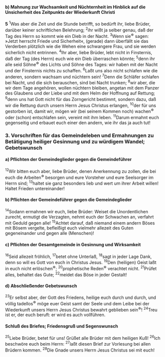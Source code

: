#### b) Mahnung zur Wachsamkeit und Nüchternheit im Hinblick auf die Unsicherheit des Zeitpunkts der Wiederkunft Christi

__5__
<sup>1</sup>Was aber die Zeit und die Stunde betrifft, so bedürft ihr, liebe Brüder, darüber keiner schriftlichen Belehrung;
<sup>2</sup>ihr wißt ja selber genau, daß der Tag des Herrn so kommt wie ein Dieb in der Nacht.
<sup>3</sup>Wenn sie<sup title="d.h. die Kinder der Nacht, im Gegensatz zu V.5 und 8">&#x2732;</sup> sagen: »Jetzt herrscht Friede und Sicherheit«, (gerade) dann überfällt sie das Verderben plötzlich wie die Wehen eine schwangere Frau, und sie werden sicherlich nicht entrinnen.
<sup>4</sup>Ihr aber, liebe Brüder, lebt nicht in Finsternis, daß der Tag (des Herrn) euch wie ein Dieb überraschen könnte;
<sup>5</sup>denn ihr alle seid Söhne<sup title="= Angehörige">&#x2732;</sup> des Lichts und Söhne des Tages: wir haben mit der Nacht und der Finsternis nichts zu schaffen.
<sup>6</sup>Laßt uns also nicht schlafen wie die anderen, sondern wachsam und nüchtern sein!
<sup>7</sup>Denn die Schläfer schlafen bei Nacht, und die sich berauschen, sind bei Nacht trunken;
<sup>8</sup>wir aber, die wir dem Tage angehören, wollen nüchtern bleiben, angetan mit dem Panzer des Glaubens und der Liebe und mit dem Helm der Hoffnung auf Rettung;
<sup>9</sup>denn uns hat Gott nicht für das Zorngericht bestimmt, sondern dazu, daß wir die Rettung durch unsern Herrn Jesus Christus erlangen,
<sup>10</sup>der für uns gestorben ist, damit wir, mögen wir (bei seinem Kommen noch) wachen<sup title="= am Leben sein">&#x2732;</sup> oder (schon) entschlafen sein, vereint mit ihm leben.
<sup>11</sup>Darum ermahnt euch gegenseitig und erbauet euch einer den andern, wie ihr das ja auch tut!

### 3. Vorschriften für das Gemeindeleben und Ermahnungen zu Betätigung heiliger Gesinnung und zu würdigem Wandel; Gebetswunsch

#### a) Pflichten der Gemeindeglieder gegen die Gemeindeführer

<sup>12</sup>Wir bitten euch aber, liebe Brüder, denen Anerkennung zu zollen, die bei euch die Arbeiten<sup title="oder: Geschäfte">&#x2732;</sup> besorgen und eure Vorsteher und eure Seelsorger im Herrn sind;
<sup>13</sup>haltet sie ganz besonders lieb und wert um ihrer Arbeit willen! Haltet Frieden untereinander!

#### b) Pflichten der Gemeindeführer gegen die Gemeindeglieder

<sup>14</sup>Sodann ermahnen wir euch, liebe Brüder: Weiset die Unordentlichen zurecht, ermutigt die Verzagten, nehmt euch der Schwachen an, verfahrt mit Geduld gegen alle!
<sup>15</sup>Achtet darauf, daß niemand einem andern Böses mit Bösem vergelte, befleißigt euch vielmehr allezeit des Guten gegeneinander und gegen alle (Menschen)!

#### c) Pflichten der Gesamtgemeinde in Gesinnung und Wirksamkeit

<sup>16</sup>Seid allezeit fröhlich,
<sup>17</sup>betet ohne Unterlaß,
<sup>18</sup>sagt in jeder Lage Dank, denn so will es Gott von euch in Christus Jesus.
<sup>19</sup>Den (heiligen) Geist laßt in euch nicht erlöschen<sup title="= unterdrückt oder dämpft nicht">&#x2732;</sup>;
<sup>20</sup>prophetische Reden<sup title="vgl. Röm 12,6">&#x2732;</sup> verachtet nicht.
<sup>21</sup>Prüfet alles, behaltet das Gute;
<sup>22</sup>meidet das Böse in jeder Gestalt!

#### d) Abschließender Gebetswunsch

<sup>23</sup>Er selbst aber, der Gott des Friedens, heilige euch durch und durch, und völlig tadellos<sup title="= unversehrt">&#x2732;</sup> möge euer Geist samt der Seele und dem Leibe bei der Wiederkunft unsers Herrn Jesus Christus bewahrt geblieben sein<sup title="oder: bewahrt bleiben, nämlich vor dem Gericht">&#x2732;</sup>!
<sup>24</sup>Treu ist er, der euch beruft: er wird es auch vollführen.

#### Schluß des Briefes; Friedensgruß und Segenswunsch

<sup>25</sup>Liebe Brüder, betet für uns! Grüßet alle Brüder mit dem heiligen Kuß!
<sup>26</sup>Ich beschwöre euch beim Herrn:
<sup>27</sup>laßt diesen Brief zur Vorlesung bei allen Brüdern kommen.
<sup>28</sup>Die Gnade unsers Herrn Jesus Christus sei mit euch!